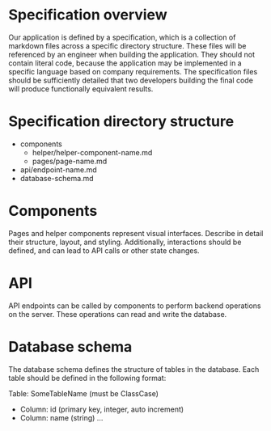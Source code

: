 # Specification overview

Our application is defined by a specification, which is a collection of markdown files across a specific directory structure. These files will be referenced by an engineer when building the application. They should not contain literal code, because the application may be implemented in a specific language based on company requirements. The specification files should be sufficiently detailed that two developers building the final code will produce functionally equivalent results.

# Specification directory structure

- components
  - helper/helper-component-name.md
  - pages/page-name.md
- api/endpoint-name.md
- database-schema.md

# Components

Pages and helper components represent visual interfaces. Describe in detail their structure, layout, and styling. Additionally, interactions should be defined, and can lead to API calls or other state changes.

# API

API endpoints can be called by components to perform backend operations on the server. These operations can read and write the database.

# Database schema

The database schema defines the structure of tables in the database. Each table should be defined in the following format:

Table: SomeTableName (must be ClassCase)

- Column: id (primary key, integer, auto increment)
- Column: name (string)
  ...
